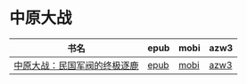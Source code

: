 # 中原大战

| 书名 | epub | mobi | azw3 |
| --- | --- | --- | --- |
| [中原大战：民国军阀的终极逐鹿](http://ct.dalanmei.com/f/31084289-571787628-a34703) | [epub](http://ct.dalanmei.com/f/31084289-571787628-a34703) | [mobi](http://ct.dalanmei.com/f/31084289-571454355-7285fc) | [azw3](http://ct.dalanmei.com/f/31084289-571887960-c239a3) |

